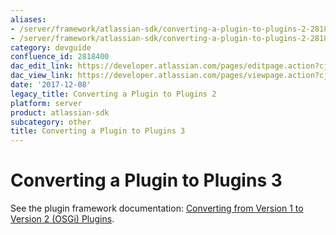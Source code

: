 ```yaml
---
aliases:
- /server/framework/atlassian-sdk/converting-a-plugin-to-plugins-2-2818400.html
- /server/framework/atlassian-sdk/converting-a-plugin-to-plugins-2-2818400.md
category: devguide
confluence_id: 2818400
dac_edit_link: https://developer.atlassian.com/pages/editpage.action?cjm=wozere&pageId=2818400
dac_view_link: https://developer.atlassian.com/pages/viewpage.action?cjm=wozere&pageId=2818400
date: '2017-12-08'
legacy_title: Converting a Plugin to Plugins 2
platform: server
product: atlassian-sdk
subcategory: other
title: Converting a Plugin to Plugins 3
---
```

# Converting a Plugin to Plugins 3

See the plugin framework documentation: [Converting from Version 1 to Version 2 (OSGi) Plugins](/server/framework/atlassian-sdk/converting-from-version-1-to-version-2-osgi-plugins).
